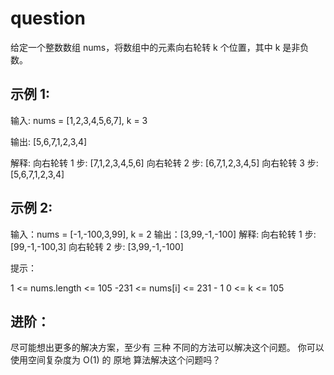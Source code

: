 # question
给定一个整数数组 nums，将数组中的元素向右轮转 k 个位置，其中 k 是非负数。

 
## 示例 1:

输入: nums = [1,2,3,4,5,6,7], k = 3

输出: [5,6,7,1,2,3,4]

解释:
向右轮转 1 步: [7,1,2,3,4,5,6]
向右轮转 2 步: [6,7,1,2,3,4,5]
向右轮转 3 步: [5,6,7,1,2,3,4]

## 示例 2:

输入：nums = [-1,-100,3,99], k = 2
输出：[3,99,-1,-100]
解释: 
向右轮转 1 步: [99,-1,-100,3]
向右轮转 2 步: [3,99,-1,-100]


提示：

1 <= nums.length <= 105
-231 <= nums[i] <= 231 - 1
0 <= k <= 105
 

## 进阶：

尽可能想出更多的解决方案，至少有 三种 不同的方法可以解决这个问题。
你可以使用空间复杂度为 O(1) 的 原地 算法解决这个问题吗？